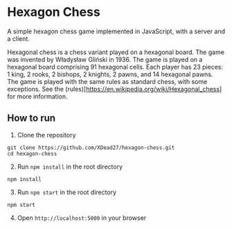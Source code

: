 # Hexagon Chess
A simple hexagon chess game implemented in JavaScript, with a server and a client.

Hexagonal chess is a chess variant played on a hexagonal board. The game was invented by Władysław Gliński in 1936. The game is played on a hexagonal board comprising 91 hexagonal cells. Each player has 23 pieces: 1 king, 2 rooks, 2 bishops, 2 knights, 2 pawns, and 14 hexagonal pawns. The game is played with the same rules as standard chess, with some exceptions. See the (rules)[https://en.wikipedia.org/wiki/Hexagonal_chess] for more information.

## How to run
1. Clone the repository
```
git clone https://github.com/XDead27/hexagon-chess.git
cd hexagon-chess
```
2. Run `npm install` in the root directory
```
npm install
```
3. Run `npm start` in the root directory
```
npm start
```
4. Open `http://localhost:5000` in your browser
